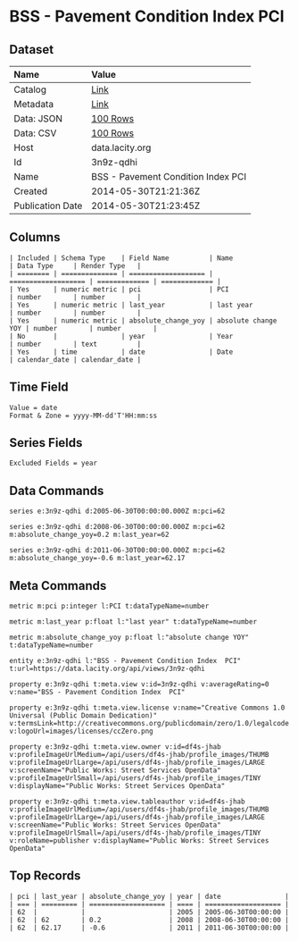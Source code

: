 # BSS - Pavement Condition Index PCI

## Dataset

| Name | Value |
| :--- | :---- |
| Catalog | [Link](https://catalog.data.gov/dataset/bss-pavement-condition-index-pci-8563a) |
| Metadata | [Link](https://data.lacity.org/api/views/3n9z-qdhi) |
| Data: JSON | [100 Rows](https://data.lacity.org/api/views/3n9z-qdhi/rows.json?max_rows=100) |
| Data: CSV | [100 Rows](https://data.lacity.org/api/views/3n9z-qdhi/rows.csv?max_rows=100) |
| Host | data.lacity.org |
| Id | 3n9z-qdhi |
| Name | BSS - Pavement Condition Index PCI |
| Created | 2014-05-30T21:21:36Z |
| Publication Date | 2014-05-30T21:23:45Z |

## Columns

```ls
| Included | Schema Type    | Field Name          | Name                | Data Type     | Render Type   |
| ======== | ============== | =================== | =================== | ============= | ============= |
| Yes      | numeric metric | pci                 | PCI                 | number        | number        |
| Yes      | numeric metric | last_year           | last year           | number        | number        |
| Yes      | numeric metric | absolute_change_yoy | absolute change YOY | number        | number        |
| No       |                | year                | Year                | number        | text          |
| Yes      | time           | date                | Date                | calendar_date | calendar_date |
```

## Time Field

```ls
Value = date
Format & Zone = yyyy-MM-dd'T'HH:mm:ss
```

## Series Fields

```ls
Excluded Fields = year
```

## Data Commands

```ls
series e:3n9z-qdhi d:2005-06-30T00:00:00.000Z m:pci=62

series e:3n9z-qdhi d:2008-06-30T00:00:00.000Z m:pci=62 m:absolute_change_yoy=0.2 m:last_year=62

series e:3n9z-qdhi d:2011-06-30T00:00:00.000Z m:pci=62 m:absolute_change_yoy=-0.6 m:last_year=62.17
```

## Meta Commands

```ls
metric m:pci p:integer l:PCI t:dataTypeName=number

metric m:last_year p:float l:"last year" t:dataTypeName=number

metric m:absolute_change_yoy p:float l:"absolute change YOY" t:dataTypeName=number

entity e:3n9z-qdhi l:"BSS - Pavement Condition Index  PCI" t:url=https://data.lacity.org/api/views/3n9z-qdhi

property e:3n9z-qdhi t:meta.view v:id=3n9z-qdhi v:averageRating=0 v:name="BSS - Pavement Condition Index  PCI"

property e:3n9z-qdhi t:meta.view.license v:name="Creative Commons 1.0 Universal (Public Domain Dedication)" v:termsLink=http://creativecommons.org/publicdomain/zero/1.0/legalcode v:logoUrl=images/licenses/ccZero.png

property e:3n9z-qdhi t:meta.view.owner v:id=df4s-jhab v:profileImageUrlMedium=/api/users/df4s-jhab/profile_images/THUMB v:profileImageUrlLarge=/api/users/df4s-jhab/profile_images/LARGE v:screenName="Public Works: Street Services OpenData" v:profileImageUrlSmall=/api/users/df4s-jhab/profile_images/TINY v:displayName="Public Works: Street Services OpenData"

property e:3n9z-qdhi t:meta.view.tableauthor v:id=df4s-jhab v:profileImageUrlMedium=/api/users/df4s-jhab/profile_images/THUMB v:profileImageUrlLarge=/api/users/df4s-jhab/profile_images/LARGE v:screenName="Public Works: Street Services OpenData" v:profileImageUrlSmall=/api/users/df4s-jhab/profile_images/TINY v:roleName=publisher v:displayName="Public Works: Street Services OpenData"
```

## Top Records

```ls
| pci | last_year | absolute_change_yoy | year | date                | 
| === | ========= | =================== | ==== | =================== | 
| 62  |           |                     | 2005 | 2005-06-30T00:00:00 | 
| 62  | 62        | 0.2                 | 2008 | 2008-06-30T00:00:00 | 
| 62  | 62.17     | -0.6                | 2011 | 2011-06-30T00:00:00 | 
```
